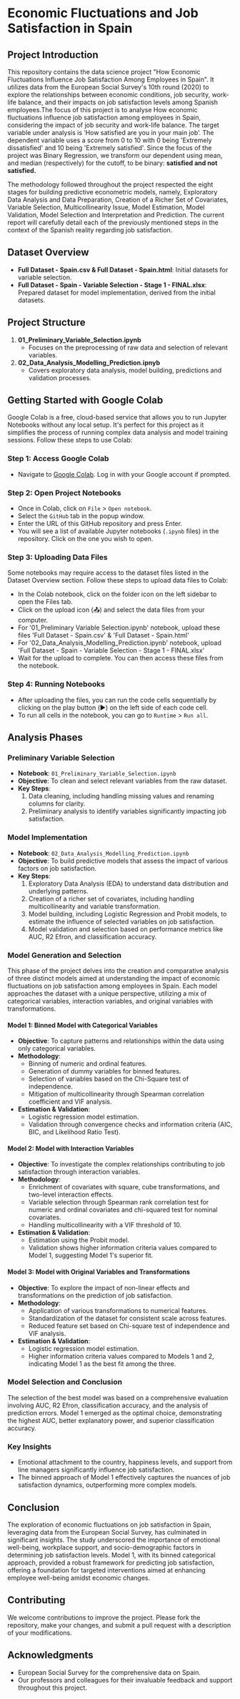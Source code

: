 # Economic Fluctuations and Job Satisfaction in Spain

## Project Introduction

This repository contains the data science project "How Economic Fluctuations Influence Job Satisfaction Among Employees in Spain". It utilizes data from the European Social Survey's 10th round (2020) to explore the relationships between economic conditions, job security, work-life balance, and their impacts on job satisfaction levels among Spanish employees.The focus of this project is to analyse How economic fluctuations influence job satisfaction among employees in Spain, considering the impact of job security and work-life balance. The target variable under analysis is ‘How satisfied are you in your main job’. The dependent variable uses a score from 0 to 10 with 0 being 'Extremely dissatisfied' and 10 being 'Extremely satisfied'. Since the focus of the project was Binary Regression, we transform our dependent using mean, and median (respectively) for the cutoff, to be binary: **satisfied and not satisfied.**

The methodology followed throughout the project respected the eight stages for building predictive econometric models, namely, Exploratory Data Analysis and Data Preparation, Creation of  a Richer Set of Covariates, Variable Selection, Multicollinearity Issue, Model Estimation, Model Validation, Model Selection and Interpretation and Prediction. The current report will carefully detail each of the previously mentioned steps in the context of the Spanish reality regarding job satisfaction.


## Dataset Overview

- **Full Dataset - Spain.csv & Full Dataset - Spain.html**: Initial datasets for variable selection.
- **Full Dataset - Spain - Variable Selection - Stage 1 - FINAL.xlsx**: Prepared dataset for model implementation, derived from the initial datasets.

## Project Structure

1. **01_Preliminary_Variable_Selection.ipynb**
   - Focuses on the preprocessing of raw data and selection of relevant variables.
2. **02_Data_Analysis_Modelling_Prediction.ipnyb**
   - Covers exploratory data analysis, model building, predictions and validation processes.

## Getting Started with Google Colab

Google Colab is a free, cloud-based service that allows you to run Jupyter Notebooks without any local setup. It's perfect for this project as it simplifies the process of running complex data analysis and model training sessions. Follow these steps to use Colab:

### Step 1: Access Google Colab

- Navigate to [Google Colab](https://colab.research.google.com/). Log in with your Google account if prompted.

### Step 2: Open Project Notebooks

- Once in Colab, click on `File` > `Open notebook`.
- Select the `GitHub` tab in the popup window.
- Enter the URL of this GitHub repository and press Enter.
- You will see a list of available Jupyter notebooks (`.ipynb` files) in the repository. Click on the one you wish to open.


### Step 3: Uploading Data Files

Some notebooks may require access to the dataset files listed in the Dataset Overview section. Follow these steps to upload data files to Colab:

- In the Colab notebook, click on the folder icon on the left sidebar to open the Files tab.
- Click on the upload icon (📤) and select the data files from your computer.
- For '01_Preliminary Variable Selection.ipynb' notebook, upload these files 'Full Dataset - Spain.csv' & 'Full Dataset - Spain.html'
- For '02_Data_Analysis_Modelling_Prediction.ipynb' notebook, upload 'Full Dataset - Spain - Variable Selection - Stage 1 - FINAL.xlsx'
- Wait for the upload to complete. You can then access these files from the notebook.

### Step 4: Running Notebooks

- After uploading the files, you can run the code cells sequentially by clicking on the play button (▶️) on the left side of each code cell.
- To run all cells in the notebook, you can go to `Runtime` > `Run all`.

## Analysis Phases

### Preliminary Variable Selection

- **Notebook**: `01_Preliminary_Variable_Selection.ipynb`
- **Objective**: To clean and select relevant variables from the raw dataset.
- **Key Steps**:
  1. Data cleaning, including handling missing values and renaming columns for clarity.
  2. Preliminary analysis to identify variables significantly impacting job satisfaction.

### Model Implementation

- **Notebook**: `02_Data_Analysis_Modelling_Prediction.ipynb`
- **Objective**: To build predictive models that assess the impact of various factors on job satisfaction.
- **Key Steps**:
  1. Exploratory Data Analysis (EDA) to understand data distribution and underlying patterns.
  2. Creation of a richer set of covariates, including handling multicollinearity and variable transformation.
  3. Model building, including Logistic Regression and Probit models, to estimate the influence of selected variables on job satisfaction.
  4. Model validation and selection based on performance metrics like AUC, R2 Efron, and classification accuracy.
 
### Model Generation and Selection

This phase of the project delves into the creation and comparative analysis of three distinct models aimed at understanding the impact of economic fluctuations on job satisfaction among employees in Spain. Each model approaches the dataset with a unique perspective, utilizing a mix of categorical variables, interaction variables, and original variables with transformations.

#### Model 1: Binned Model with Categorical Variables

- **Objective**: To capture patterns and relationships within the data using only categorical variables.
- **Methodology**: 
  - Binning of numeric and ordinal features.
  - Generation of dummy variables for binned features.
  - Selection of variables based on the Chi-Square test of independence.
  - Mitigation of multicollinearity through Spearman correlation coefficient and VIF analysis.
- **Estimation & Validation**:
  - Logistic regression model estimation.
  - Validation through convergence checks and information criteria (AIC, BIC, and Likelihood Ratio Test).

#### Model 2: Model with Interaction Variables

- **Objective**: To investigate the complex relationships contributing to job satisfaction through interaction variables.
- **Methodology**:
  - Enrichment of covariates with square, cube transformations, and two-level interaction effects.
  - Variable selection through Spearman rank correlation test for numeric and ordinal covariates and chi-squared test for nominal covariates.
  - Handling multicollinearity with a VIF threshold of 10.
- **Estimation & Validation**:
  - Estimation using the Probit model.
  - Validation shows higher information criteria values compared to Model 1, suggesting Model 1's superior fit.

#### Model 3: Model with Original Variables and Transformations

- **Objective**: To explore the impact of non-linear effects and transformations on the prediction of job satisfaction.
- **Methodology**:
  - Application of various transformations to numerical features.
  - Standardization of the dataset for consistent scale across features.
  - Reduced feature set based on Chi-square test of independence and VIF analysis.
- **Estimation & Validation**:
  - Logistic regression model estimation.
  - Higher information criteria values compared to Models 1 and 2, indicating Model 1 as the best fit among the three.

### Model Selection and Conclusion

The selection of the best model was based on a comprehensive evaluation involving AUC, R2 Efron, classification accuracy, and the analysis of prediction errors. Model 1 emerged as the optimal choice, demonstrating the highest AUC, better explanatory power, and superior classification accuracy.

### Key Insights

- Emotional attachment to the country, happiness levels, and support from line managers significantly influence job satisfaction.
- The binned approach of Model 1 effectively captures the nuances of job satisfaction dynamics, outperforming more complex models.

## Conclusion

The exploration of economic fluctuations on job satisfaction in Spain, leveraging data from the European Social Survey, has culminated in significant insights. The study underscored the importance of emotional well-being, workplace support, and socio-demographic factors in determining job satisfaction levels. Model 1, with its binned categorical approach, provided a robust framework for predicting job satisfaction, offering a foundation for targeted interventions aimed at enhancing employee well-being amidst economic changes.

## Contributing

We welcome contributions to improve the project. Please fork the repository, make your changes, and submit a pull request with a description of your modifications.

## Acknowledgments

- European Social Survey for the comprehensive data on Spain.
- Our professors and colleagues for their invaluable feedback and support throughout this project.

